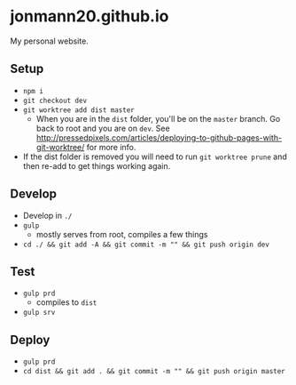 jonmann20.github.io
===================

My personal website.

Setup
-----
* `npm i`
* `git checkout dev`
* `git worktree add dist master`
	* When you are in the `dist` folder, you'll be on the `master` branch.  Go back to root and you are on `dev`.  See http://pressedpixels.com/articles/deploying-to-github-pages-with-git-worktree/ for more info.
* If the dist folder is removed you will need to run `git worktree prune` and then re-add to get things working again.

Develop
-------
* Develop in `./`
* `gulp`
	* mostly serves from root, compiles a few things
* `cd ./ && git add -A && git commit -m "" && git push origin dev`

Test
----
* `gulp prd`
	* compiles to `dist`
* `gulp srv`

Deploy
------
* `gulp prd`
* `cd dist && git add . && git commit -m "" && git push origin master`